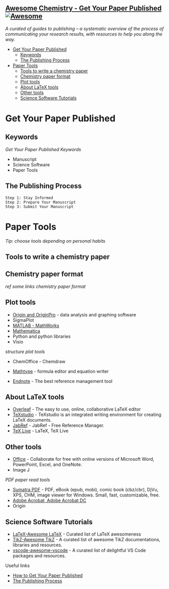 ## [Awesome Chemistry - Get Your Paper Published](https://github.com/zhutaosheng/awesome-chemistry/blob/main/awesome-chemistry/awesome-chemistry-get-your-paper-published.md)  [![Awesome](https://cdn.rawgit.com/sindresorhus/awesome/d7305f38d29fed78fa85652e3a63e154dd8e8829/media/badge.svg)](https://github.com/sindresorhus/awesome)


*A curated of guides to publishing – a systematic overview of the process of communicating your research results, with resources to help you along the way.*


- [Get Your Paper Published](#get-your-paper-published)
  - [Keywords](#keywords)
  - [The Publishing Process](#the-publishing-process)
- [Paper Tools](#paper-tools)
  - [Tools to write a chemistry paper](#tools-to-write-a-chemistry-paper)
  - [Chemistry paper format](#chemistry-paper-format)
  - [Plot tools](#plot-tools)
  - [About LaTeX tools](#about-latex-tools)
  - [Other tools](#other-tools)
  - [Science Software Tutorials](#science-software-tutorials)

#  Get Your Paper Published

## Keywords
*Get Your Paper Published Keywords*
* Manuscript
* Science Software
* Paper Tools

## The Publishing Process
```
Step 1: Stay Informed
Step 2: Prepare Your Manuscript
Step 3: Submit Your Manuscript
```

# Paper Tools
*Tip: choose tools depending on personal habits*

## Tools to write a chemistry paper


## Chemistry paper format
*ref some links chemistry paper format*

## Plot tools
* [Origin and OriginPro](https://www.originlab.com/Origin) - data analysis and graphing software
* SigmaPlot
* [MATLAB - MathWorks](https://www.mathworks.com/products/matlab.html)
* [Mathematica](https://www.wolfram.com/mathematica/)
* Python and python libraries
* Visio

*structure plot tools*
* ChemOffice - Chemdraw

* [Mathtype](https://www.wiris.com/en/mathtype/) - formula editor and equation writer
* [Endnote](https://endnote.com/downloads) - The best reference management tool

## About LaTeX tools
* [Overleaf](https://www.overleaf.com/) - The easy to use, online, collaborative LaTeX editor
* [TeXstudio](https://www.texstudio.org/) - TeXstudio is an integrated writing environment for creating LaTeX documents.
* [JabRef](https://www.jabref.org/) - JabRef - Free Reference Manager.
* [TeX Live](https://tug.org/texlive/) - LaTeX, TeX Live

## Other tools
* [Office](https://www.office.com/) - Collaborate for free with online versions of Microsoft Word, PowerPoint, Excel, and OneNote.
* Image J

*PDF paper read tools*
* [Sumatra PDF](https://www.sumatrapdfreader.org/free-pdf-reader) - PDF, eBook (epub, mobi), comic book (cbz/cbr), DjVu, XPS, CHM, image viewer for Windows. Small, fast, customizable, free.
* [Adobe Acrobat, Adobe Acrobat DC](https://www.adobe.com/products/catalog.html)
* Origin


## Science Software Tutorials
* [LaTeX-Awesome LaTeX](https://github.com/egeerardyn/awesome-LaTeX#readme) - Curated list of LaTeX awesomeness
* [TikZ-Awesome TikZ](https://github.com/xiaohanyu/awesome-tikz#readme) - A curated list of awesome TikZ documentations, libraries and resources.
* [vscode-awesome-vscode](https://github.com/viatsko/awesome-vscode#readme) - A curated list of delightful VS Code packages and resources.


Useful links
* [How to Get Your Paper Published](https://chemistry-europe.onlinelibrary.wiley.com/hub/writing-tips-how-to-get-published)
* [The Publishing Process](https://publish.acs.org/publish/pub_process)


